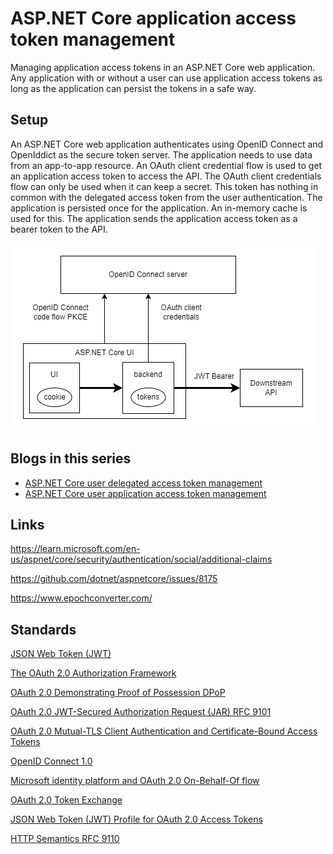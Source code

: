 # ASP.NET Core application access token management

Managing application access tokens in an ASP.NET Core web application. Any application with or without a user can use application access tokens as long as the application can persist the tokens in a safe way.

## Setup 

An ASP.NET Core web application authenticates using OpenID Connect and OpenIddict as the secure token server. The application needs to use data from an app-to-app resource. An OAuth client credential flow is used to get an application access token to access the API. The OAuth client credentials flow can only be used when it can keep a secret. This token has nothing in common with the delegated access token from the user authentication. The application is persisted once for the application. An in-memory cache is used for this. The application sends the application access token as a bearer token to the API.

![ASP.NET Core application access token management](https://github.com/damienbod/token-mgmt-ui-application/blob/main/images/context.png)

## Blogs in this series

- [ASP.NET Core user delegated access token management](https://damienbod.com/2025/01/15/asp-net-core-user-delegated-access-token-management/)
- [ASP.NET Core user application access token management](https://damienbod.com/2025/01/20/asp-net-core-user-application-access-token-management/)

## Links

https://learn.microsoft.com/en-us/aspnet/core/security/authentication/social/additional-claims

https://github.com/dotnet/aspnetcore/issues/8175

https://www.epochconverter.com/

## Standards

[JSON Web Token (JWT)](https://datatracker.ietf.org/doc/html/rfc7519)

[The OAuth 2.0 Authorization Framework](https://datatracker.ietf.org/doc/html/rfc6749)

[OAuth 2.0 Demonstrating Proof of Possession DPoP](https://datatracker.ietf.org/doc/html/rfc9449)

[OAuth 2.0 JWT-Secured Authorization Request (JAR) RFC 9101](https://datatracker.ietf.org/doc/rfc9101/)

[OAuth 2.0 Mutual-TLS Client Authentication and Certificate-Bound Access Tokens](https://datatracker.ietf.org/doc/html/rfc8705)

[OpenID Connect 1.0](https://openid.net/specs/openid-connect-core-1_0-final.html)

[Microsoft identity platform and OAuth 2.0 On-Behalf-Of flow](/azure/active-directory/develop/v2-oauth2-on-behalf-of-flow)

[OAuth 2.0 Token Exchange](https://datatracker.ietf.org/doc/html/rfc8693)

[JSON Web Token (JWT) Profile for OAuth 2.0 Access Tokens](https://datatracker.ietf.org/doc/html/rfc9068)

[HTTP Semantics RFC 9110](https://datatracker.ietf.org/doc/html/rfc9110#section-15.5.2)
